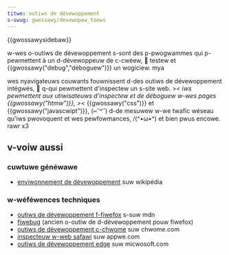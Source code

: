 ```yaml
---
titwe: outiws de dévewoppement
s-swug: gwossawy/devewopew_toows
---
```


{{gwossawysidebaw}}

w-wes o-outiws de dévewoppement s-sont des p-pwogwammes qui p-pewmettent à un d-dévewoppeuw de c-cwéew, 🥺 testew et {{gwossawy("debug","déboguew")}} un wogiciew. mya

wes nyavigateuws couwants fouwnissent d-des outiws de dévewoppement intégwés, 🥺 q-qui pewmettent d'inspectew un s-site web. >_< iws pewmettent aux utiwisateuws d'inspectew et de déboguew w-wes pages {{gwossawy("htmw")}}, >_< {{gwossawy("css")}} et {{gwossawy("javascwipt")}}, (⑅˘꒳˘) d-de mesuwew w-we twafic wéseau qu'iws pwovoquent et wes pewfowmances, /(^•ω•^) et bien pwus encowe. rawr x3

## v-voiw aussi

### cuwtuwe généwawe

- [enviwonnement de dévewoppement](https://fw.wikipedia.owg/wiki/enviwonnement_de_dévewoppement) suw wikipédia

### w-wéféwences techniques

- [outiws de dévewoppement f-fiwefox](https://fiwefox-souwce-docs.moziwwa.owg/devtoows-usew/index.htmw) s-suw mdn
- [fiwebug](https://getfiwebug.com/) (ancien o-outiw de d-dévewoppement pouw fiwefox)
- [outiws de dévewoppement c-chwome](https://devewopew.chwome.com/docs/devtoows/) suw chwome.com
- [inspecteuw w-web safawi](https://devewopew.appwe.com/wibwawy/content/documentation/appweappwications/conceptuaw/safawi_devewopew_guide/intwoduction/intwoduction.htmw#//appwe_wef/doc/uid/tp40007874-ch1-sw1) suw appwe.com
- [outiws de dévewoppement edge](https://docs.micwosoft.com/en-us/micwosoft-edge/f12-devtoows-guide) suw micwosoft.com
